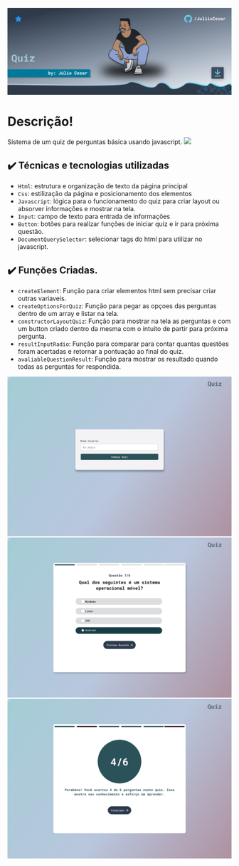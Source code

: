 ![Pagina de Apresentação do Projeto - Quiz](./image/pagina-apresenta%C3%A7%C3%A3o.svg)

# Descrição!
Sistema de um quiz de perguntas básica usando javascript.
![](img/amostra.gif)

## ✔️ Técnicas e tecnologias utilizadas

- `Html`: estrutura e organização de texto da página principal
- `Css`: estilização da página e posicionamento dos elementos
- `Javascript`: lógica para o funcionamento do quiz para criar layout ou absorver informações e mostrar na tela.
- `Input`: campo de texto para entrada de informações
- `Button`: botões para realizar funções de iniciar quiz e ir para próxima questão.
- `DocumentQuerySelector`: selecionar tags do html para utilizar no javascript.

## ✔️ Funções Criadas.

- `createElement`: Função para criar elementos html sem precisar criar outras variaveis.
- `createOptionsForQuiz`: Função para pegar as opçoes das perguntas dentro de um array e listar na tela.
- `constructorLayoutQuiz`: Função para mostrar na tela as perguntas e com um button criado dentro da mesma com o intuito de partir para próxima pergunta.
- `resultInputRadio`: Função para comparar para contar quantas questões foram acertadas e retornar a pontuação ao final do quiz.
- `avaliableQuestionResult`: Função para mostrar os resultado quando todas as perguntas for respondida.



![Pagina de Apresentação do Projeto - Quiz](./image/inicial-page.png)
![Pagina de Apresentação do Projeto - Quiz](./image/quiz-perguntas.png)
![Pagina de Apresentação do Projeto - Quiz](./image/quiz-resultado.png)

